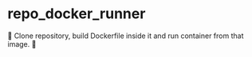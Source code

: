 # repo_docker_runner
🐳 Clone repository, build Dockerfile inside it and run container from that image. 🐳

